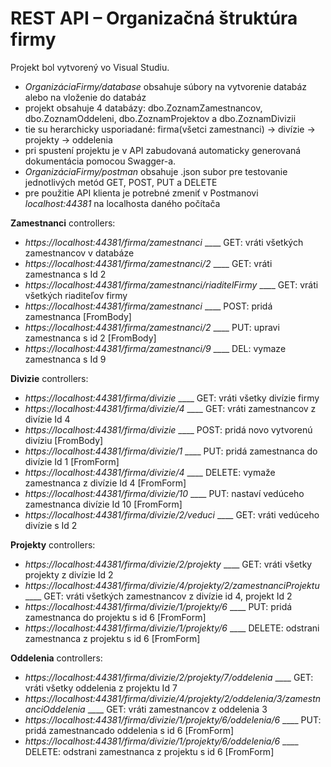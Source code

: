 # REST API – Organizačná štruktúra firmy
Projekt bol vytvorený vo Visual Studiu. <br>
  - *OrganizáciaFirmy/database* obsahuje súbory na vytvorenie databáz alebo na vloženie do databáz
  - projekt obsahuje 4 databázy: dbo.ZoznamZamestnancov, dbo.ZoznamOddeleni, dbo.ZoznamProjektov a dbo.ZoznamDivizii
  - tie su herarchicky usporiadané: firma(všetci zamestnanci) → divízie → projekty → oddelenia
  - pri spustení projektu je v API zabudovaná automaticky generovaná dokumentácia pomocou Swagger-a.
  - *OrganizáciaFirmy/postman* obsahuje .json subor pre testovanie jednotlivých metód GET, POST, PUT a DELETE
  - pre použitie API klienta je potrebné zmeniť v Postmanovi *localhost:44381* na localhosta daného počítača

**Zamestnanci** controllers:
- *https://localhost:44381/firma/zamestnanci* ____ GET: vráti všetkých zamestnancov v databáze
- *https://localhost:44381/firma/zamestnanci/2* ____ GET: vráti zamestnanca s Id 2
- *https://localhost:44381/firma/zamestnanci/riaditelFirmy* ____ GET: vráti všetkých riaditeľov firmy
- *https://localhost:44381/firma/zamestnanci* ____ POST: pridá zamestnanca [FromBody]
- *https://localhost:44381/firma/zamestnanci/2* ____ PUT: upravi zamestnanca s id 2 [FromBody] 
- *https://localhost:44381/firma/zamestnanci/9* ____ DEL: vymaze zamestnanca s Id 9

**Divizie** controllers:
- *https://localhost:44381/firma/divizie* ____ GET: vráti všetky divízie firmy
- *https://localhost:44381/firma/divizie/4* ____ GET: vráti zamestnancov z divízie Id 4
- *https://localhost:44381/firma/divizie* ____ POST: pridá novo vytvorenú divíziu [FromBody]
- *https://localhost:44381/firma/divizie/1* ____ PUT: pridá zamestnanca do divízie Id 1 [FromForm]
- *https://localhost:44381/firma/divizie/4* ____ DELETE: vymaže zamestnanca z divízie Id 4 [FromForm]
- *https://localhost:44381/firma/divizie/10* ____ PUT: nastaví vedúceho zamestnanca divízie Id 10 [FromForm]
- *https://localhost:44381/firma/divizie/2/veduci* ____ GET: vráti vedúceho divízie s Id 2

**Projekty** controllers:
- *https://localhost:44381/firma/divizie/2/projekty* ____ GET: vráti všetky projekty z divízie Id 2
- *https://localhost:44381/firma/divizie/4/projekty/2/zamestnanciProjektu* ____ GET: vráti všetkých zamestnancov z divízie id 4, projekt Id 2
- *https://localhost:44381/firma/divizie/1/projekty/6* ____ PUT: pridá zamestnanca do projektu s id 6  [FromForm]
- *https://localhost:44381/firma/divizie/1/projekty/6* ____ DELETE: odstrani zamestnanca z projektu s id 6  [FromForm]

**Oddelenia** controllers:
- *https://localhost:44381/firma/divizie/2/projekty/7/oddelenia* ____ GET: vráti všetky oddelenia z projektu Id 7
- *https://localhost:44381/firma/divizie/4/projekty/2/oddelenia/3/zamestnanciOddelenia* ____ GET: vráti zamestnancov z oddelenia 3
- *https://localhost:44381/firma/divizie/1/projekty/6/oddelenia/6* ____ PUT: pridá zamestnancado oddelenia s id 6  [FromForm]
- *https://localhost:44381/firma/divizie/1/projekty/6/oddelenia/6* ____ DELETE: odstrani zamestnanca z projektu s id 6 [FromForm]
